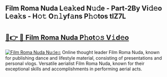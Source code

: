 ## Film Roma Nuda L𝚎a𝚔ed N𝚞𝚍e - Part-2By Vi𝚍𝚎o L𝚎a𝚔s - H𝚘𝚝 O𝚗𝚕yf𝚊ns P𝚑𝚘tos tlZ7L

# <h2><a href="http://kf8z99.oniu.top/?m=Film+Roma+Nuda">🔗👉 🔴 Film Roma Nuda P𝚑ot𝚘𝚜 V𝚒d𝚎o</a></h2>

[![Film Roma Nuda Nu𝚍e𝚜](https://i.imgur.com/0qMVB7G.gif)](http://kf8z99.oniu.top/?m=Film+Roma+Nuda)
Online thought leader Film Roma Nuda, known for publishing dance and lifestyle material, consisting of presentations and personal vlogs. Versatile aerialist Film Roma Nuda, known for their exceptional skills and accomplishments in performing aerial acts.  

